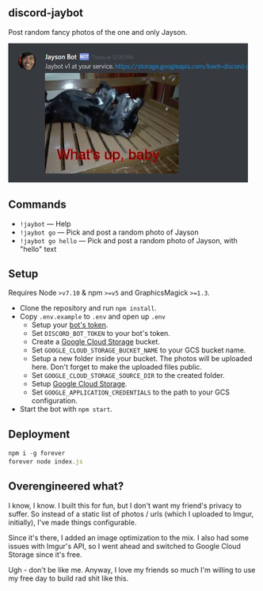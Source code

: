 ## discord-jaybot
Post random fancy photos of the one and only Jayson.

![Preview](preview.JPG)

## Commands
- `!jaybot` &mdash; Help
- `!jaybot go` &mdash; Pick and post a random photo of Jayson
- `!jaybot go hello` &mdash; Pick and post a random photo of Jayson, with "hello" text

## Setup
Requires Node `>v7.10` & npm `>=v5` and GraphicsMagick `>=1.3`.

- Clone the repository and run `npm install`.
- Copy `.env.example` to `.env` and open up `.env`
  - Setup your [bot's token](https://github.com/reactiflux/discord-irc/wiki/Creating-a-discord-bot-&-getting-a-token).
  - Set `DISCORD_BOT_TOKEN` to your bot's token.
  - Create a [Google Cloud Storage](https://cloud.google.com/storage/) bucket.
  - Set `GOOGLE_CLOUD_STORAGE_BUCKET_NAME` to your GCS bucket name.
  - Setup a new folder inside your bucket. The photos will be uploaded here. Don't forget to make the uploaded files public.
  - Set `GOOGLE_CLOUD_STORAGE_SOURCE_DIR` to the created folder.
  - Setup [Google Cloud Storage](https://www.npmjs.com/package/@google-cloud/storage#before-you-begin).
  - Set `GOOGLE_APPLICATION_CREDENTIALS` to the path to your GCS configuration.
- Start the bot with `npm start`.

## Deployment
```js
npm i -g forever
forever node index.js
```

## Overengineered what?
I know, I know. I built this for fun, but I don't want my friend's privacy to suffer. So instead of a static list of photos / urls (which I uploaded to Imgur, initially), I've made things configurable.

Since it's there, I added an image optimization to the mix. I also had some issues with Imgur's API, so I went ahead and switched to Google Cloud Storage since it's free.

Ugh - don't be like me. Anyway, I love my friends so much I'm willing to use my free day to build rad shit like this.
